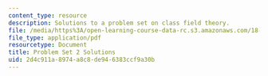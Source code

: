 ```yaml
---
content_type: resource
description: Solutions to a problem set on class field theory.
file: /media/https%3A/open-learning-course-data-rc.s3.amazonaws.com/18-786-number-theory-ii-class-field-theory-spring-2016/2d4c911a8974a8c8de946383ccf9a30b_MIT18_786S16_pset2_sol.pdf
file_type: application/pdf
resourcetype: Document
title: Problem Set 2 Solutions
uid: 2d4c911a-8974-a8c8-de94-6383ccf9a30b
---
```

